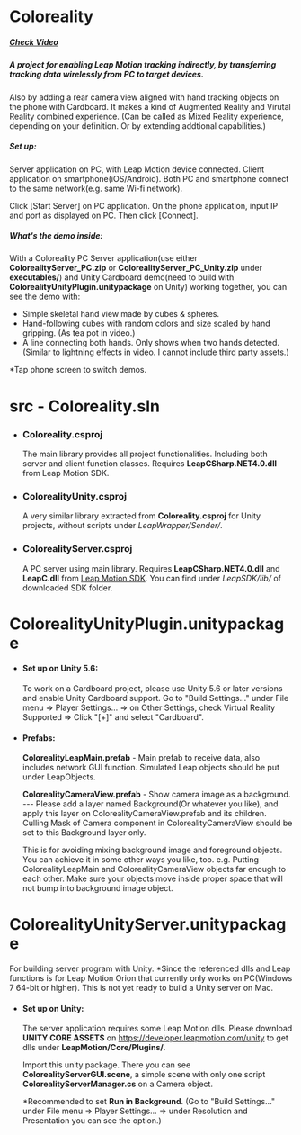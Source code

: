 ﻿# Coloreality
##### [Check Video](http://www.youtube.com/embed/nu9lzzVj8iY)
##### A project for enabling Leap Motion tracking indirectly, by transferring tracking data wirelessly from PC to target devices.
Also by adding a rear camera view aligned with hand tracking objects on the phone with Cardboard. It makes a kind of Augmented Reality and Virutal Reality combined experience. (Can be called as Mixed Reality experience, depending on your definition. Or by extending addtional capabilities.)

##### Set up:
Server application on PC, with Leap Motion device connected.
Client application on smartphone(iOS/Android).
Both PC and smartphone connect to the same network(e.g. same Wi-fi network).

Click [Start Server] on PC application.
On the phone application, input IP and port as displayed on PC. Then click [Connect].

##### What's the demo inside:
With a Coloreality PC Server application(use either **ColorealityServer_PC.zip** or **ColorealityServer_PC_Unity.zip** under **executables/**) and Unity Cardboard demo(need to build with **ColorealityUnityPlugin.unitypackage** on Unity) working together, you can see the demo with:
- Simple skeletal hand view made by cubes & spheres.
- Hand-following cubes with random colors and size scaled by hand gripping. (As tea pot in video.)
- A line connecting both hands. Only shows when two hands detected. (Similar to lightning effects in video. I cannot include third party assets.)

*Tap phone screen to switch demos.

# src - Coloreality.sln
  - ### Coloreality.csproj
    The main library provides all project functionalities. Including both server and client function classes.
Requires **LeapCSharp.NET4.0.dll** from Leap Motion SDK.
  - ### ColorealityUnity.csproj
    A very similar library extracted from **Coloreality.csproj** for Unity projects, without scripts under *LeapWrapper/Sender/*.
  - ### ColorealityServer.csproj
    A PC server using main library.
Requires **LeapCSharp.NET4.0.dll** and **LeapC.dll** from [Leap Motion SDK](https://developer.leapmotion.com/get-started/). You can find under *LeapSDK/lib/* of downloaded SDK folder.

# ColorealityUnityPlugin.unitypackage
 - #### Set up on Unity 5.6:
   To work on a Cardboard project, please use Unity 5.6 or later versions and enable Unity Cardboard support.
Go to "Build Settings..." under File menu => Player Settings... => on Other Settings, check Virtual Reality Supported => Click "[+]" and select "Cardboard".

 - #### Prefabs:
   **ColorealityLeapMain.prefab** - Main prefab to receive data, also includes network GUI function.
   Simulated Leap objects should be put under LeapObjects.

   **ColorealityCameraView.prefab** - Show camera image as a background.
   --- Please add a layer named Background(Or whatever you like), and apply this layer on ColorealityCameraView.prefab and its children. Culling Mask of Camera component in ColorealityCameraView should be set to this Background layer only.
   
   This is for avoiding mixing background image and foreground objects. You can achieve it in some other ways you like, too.
e.g. Putting ColorealityLeapMain and ColorealityCameraView objects far enough to each other.
Make sure your objects move inside proper space that will not bump into background image object.

# ColorealityUnityServer.unitypackage
For building server program with Unity.
*Since the referenced dlls and Leap functions is for Leap Motion Orion that currently only works on PC(Windows 7 64-bit or higher). This is not yet ready to build a Unity server on Mac.
 - #### Set up on Unity:
   The server application requires some Leap Motion dlls. Please download **UNITY CORE ASSETS** on https://developer.leapmotion.com/unity to get dlls under **LeapMotion/Core/Plugins/**.

   Import this unity package. There you can see **ColorealityServerGUI.scene**, a simple scene with only one script **ColorealityServerManager.cs** on a Camera object.
   
      *Recommended to set **Run in Background**. (Go to "Build Settings..." under File menu => Player Settings... => under Resolution and Presentation you can see the option.)